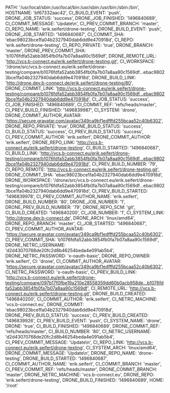 PATH: '/usr/local/sbin:/usr/local/bin:/usr/sbin:/usr/bin:/sbin:/bin',
  HOSTNAME: 'bf67332aac42',
  CI_BUILD_EVENT: 'push',
  DRONE_JOB_STATUS: 'success',
  DRONE_JOB_FINISHED: '1496840689',
  CI_COMMIT_MESSAGE: 'Update\n',
  CI_PREV_COMMIT_BRANCH: 'master',
  CI_REPO_NAME: 'erik.seifert/drone-testing',
  DRONE_BUILD_EVENT: 'push',
  DRONE_JOB_STARTED: '1496840687',
  CI_COMMIT_SHA: 'ebac98023bce1fa04b2327940dab6dd9e470918d',
  CI_REPO: 'erik.seifert/drone-testing',
  CI_REPO_PRIVATE: 'true',
  DRONE_BRANCH: 'master',
  DRONE_PREV_COMMIT_SHA: 'b1076fdfa52abb3854fb0fa7b07a8aa90c1569df',
  DRONE_REMOTE_URL: 'http://vcs.b-connect.eu/erik.seifert/drone-testing.git',
  CI_WORKSPACE: '/drone/src/vcs.b-connect.eu/erik.seifert/drone-testing/compare/b1076fdfa52abb3854fb0fa7b07a8aa90c1569df...ebac98023bce1fa04b2327940dab6dd9e470918d',
  DRONE_BUILD_LINK: 'http://drone.dev.b-connect.de/erik.seifert/drone-testing/80',
  DRONE_COMMIT_LINK: 'http://vcs.b-connect.eu/erik.seifert/drone-testing/compare/b1076fdfa52abb3854fb0fa7b07a8aa90c1569df...ebac98023bce1fa04b2327940dab6dd9e470918d',
  CI_JOB_STATUS: 'success',
  CI_JOB_FINISHED: '1496840689',
  CI_COMMIT_REF: 'refs/heads/master',
  CI_PREV_BUILD_FINISHED: '1496839987',
  CI_SYSTEM: 'drone',
  DRONE_COMMIT_AUTHOR_AVATAR: 'https://secure.gravatar.com/avatar/349ca9bf1edfffd255bcaa52c40b6302',
  DRONE_REPO_PRIVATE: 'true',
  DRONE_BUILD_STATUS: 'success',
  CI_BUILD_STATUS: 'success',
  CI_PREV_BUILD_STATUS: 'success',
  CI_PREV_COMMIT_AUTHOR: 'erik.seifert',
  DRONE_COMMIT_AUTHOR: 'erik.seifert',
  DRONE_REPO_LINK: 'http://vcs.b-connect.eu/erik.seifert/drone-testing',
  CI_BUILD_STARTED: '1496840687',
  CI_BUILD_LINK: 'http://vcs.b-connect.eu/erik.seifert/drone-testing/compare/b1076fdfa52abb3854fb0fa7b07a8aa90c1569df...ebac98023bce1fa04b2327940dab6dd9e470918d',
  CI_PREV_BUILD_NUMBER: '79',
  CI_REPO_REMOTE: 'http://vcs.b-connect.eu/erik.seifert/drone-testing.git',
  DRONE_COMMIT_SHA: 'ebac98023bce1fa04b2327940dab6dd9e470918d',
  DRONE_WORKSPACE: '/drone/src/vcs.b-connect.eu/erik.seifert/drone-testing/compare/b1076fdfa52abb3854fb0fa7b07a8aa90c1569df...ebac98023bce1fa04b2327940dab6dd9e470918d',
  CI_PREV_BUILD_STARTED: '1496839978',
  CI_PREV_COMMIT_AUTHOR_NAME: 'erik.seifert',
  DRONE_BUILD_NUMBER: '80',
  DRONE_JOB_NUMBER: '1',
  DRONE_PREV_BUILD_NUMBER: '79',
  DRONE_REPO_SCM: 'git',
  CI_BUILD_CREATED: '1496840200',
  CI_JOB_NUMBER: '1',
  CI_SYSTEM_LINK: 'http://drone.dev.b-connect.de',
  DRONE_ARCH: 'linux/amd64',
  DRONE_REPO_BRANCH: 'master',
  CI_JOB_STARTED: '1496840687',
  CI_PREV_COMMIT_AUTHOR_AVATAR: 'https://secure.gravatar.com/avatar/349ca9bf1edfffd255bcaa52c40b6302',
  CI_PREV_COMMIT_SHA: 'b1076fdfa52abb3854fb0fa7b07a8aa90c1569df',
  DRONE_NETRC_USERNAME: 'd2d43070768de20fc2d8b46254beda4e091ab5b4',
  DRONE_NETRC_PASSWORD: 'x-oauth-basic',
  DRONE_REPO_OWNER: 'erik.seifert',
  CI: 'drone',
  CI_COMMIT_AUTHOR_AVATAR: 'https://secure.gravatar.com/avatar/349ca9bf1edfffd255bcaa52c40b6302',
  CI_NETRC_PASSWORD: 'x-oauth-basic',
  CI_PREV_BUILD_LINK: 'http://vcs.b-connect.eu/erik.seifert/drone-testing/compare/097b17f0fbe19a210e28558359dd60b0acb958de...b1076fdfa52abb3854fb0fa7b07a8aa90c1569df',
  CI_REMOTE_URL: 'http://vcs.b-connect.eu/erik.seifert/drone-testing.git',
  DRONE_BUILD_CREATED: '1496840200',
  CI_COMMIT_AUTHOR: 'erik.seifert',
  CI_NETRC_MACHINE: 'vcs.b-connect.eu',
  DRONE_COMMIT: 'ebac98023bce1fa04b2327940dab6dd9e470918d',
  DRONE_PREV_BUILD_STATUS: 'success',
  CI_PREV_BUILD_CREATED: '1496839926',
  CI_PREV_BUILD_EVENT: 'push',
  CI_SYSTEM_NAME: 'drone',
  DRONE: 'true',
  CI_BUILD_FINISHED: '1496840689',
  DRONE_COMMIT_REF: 'refs/heads/master',
  CI_BUILD_NUMBER: '80',
  CI_NETRC_USERNAME: 'd2d43070768de20fc2d8b46254beda4e091ab5b4',
  CI_PREV_COMMIT_MESSAGE: 'Update\n',
  CI_REPO_LINK: 'http://vcs.b-connect.eu/erik.seifert/drone-testing',
  CI_SYSTEM_ARCH: 'linux/amd64',
  DRONE_COMMIT_MESSAGE: 'Update\n',
  DRONE_REPO_NAME: 'drone-testing',
  DRONE_BUILD_STARTED: '1496840687',
  CI_COMMIT_AUTHOR_NAME: 'erik.seifert',
  CI_COMMIT_BRANCH: 'master',
  CI_PREV_COMMIT_REF: 'refs/heads/master',
  DRONE_COMMIT_BRANCH: 'master',
  DRONE_NETRC_MACHINE: 'vcs.b-connect.eu',
  DRONE_REPO: 'erik.seifert/drone-testing',
  DRONE_BUILD_FINISHED: '1496840689',
  HOME: '/root'